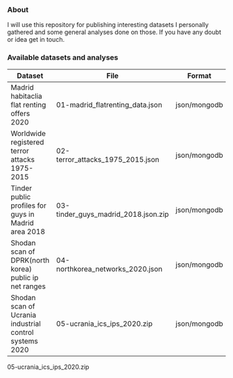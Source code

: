 ### About
I will use this repository for publishing interesting datasets I personally gathered and some general analyses done on those. If you have any doubt or idea get in touch.
### Available datasets and analyses

| Dataset                                               | File                                | Format       | Analysis             |
|-------------------------------------------------------|-------------------------------------|--------------|----------------------|
| Madrid habitaclia flat renting offers 2020            | 01-madrid_flatrenting_data.json     | json/mongodb | analyses/habitaclia1 |
| Worldwide registered terror attacks 1975-2015         | 02-terror_attacks_1975_2015.json    | json/mongodb |                      |
| Tinder public profiles for guys in Madrid area 2018   | 03-tinder_guys_madrid_2018.json.zip | json/mongodb |                      |
| Shodan scan of DPRK(north korea) public ip net ranges | 04-northkorea_networks_2020.json    | json/mongodb |                      |
| Shodan scan of Ucrania industrial control systems 2020| 05-ucrania_ics_ips_2020.zip         | json/mongodb |                      |




05-ucrania_ics_ips_2020.zip